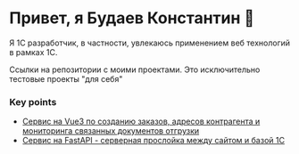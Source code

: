 # Привет, я Будаев Константин 👋
<p> Я 1С разработчик, в частности, увлекаюсь применением веб технологий в рамках 1С. </p>
<p> Ссылки на репозитории с моими проектами. Это исключительно тестовые проекты "для себя" </p>

### Key points
*   <a href="https://github.com/HythlodaeusKonstantin/ordermanagementsystem">Сервис на Vue3 по созданию заказов, адресов контрагента и мониторинга связанных документов отгрузки</a>
*   <a href="https://github.com/HythlodaeusKonstantin/FastApiOrderManagementSystem">Сервис на FastAPI - серверная прослойка между сайтом и базой 1С</a>

